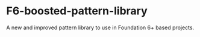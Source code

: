 # F6-boosted-pattern-library
A new and improved pattern library to use in Foundation 6+ based projects.
